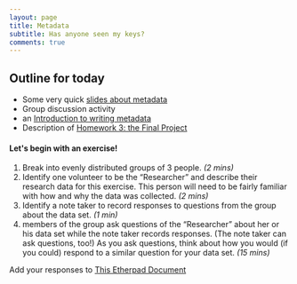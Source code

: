 ```yaml
---
layout: page
title: Metadata
subtitle: Has anyone seen my keys?
comments: true
---
```


## Outline for today

* Some very quick [slides about metadata]()
* Group discussion activity
* an [Introduction to writing metadata](writing_metadata)
* Description of [Homework 3: the Final Project](Homework_3)


#### Let's begin with an exercise!
1. Break into evenly distributed groups of 3 people. *(2 mins)*  
2. Identify one volunteer to be the “Researcher” and describe their research data for this exercise.  This person will need to be fairly familiar with how and why the data was collected. *(2 mins)*  
3. Identify a note taker to record responses to questions from the group about the data set. *(1 min)*  
4. members of the group ask questions of the “Researcher” about her or his data set while the note taker records responses.  (The note taker can ask questions, too!)  As you ask questions, think about how you would (if you could) respond to a similar question for your data set. *(15 mins)*  

Add your responses to [This Etherpad Document](https://etherpad.wikimedia.org/p/BIO548O)
